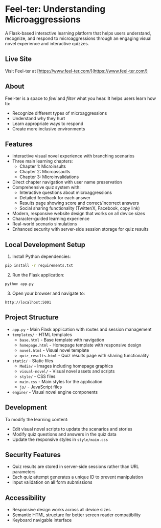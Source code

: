 # Feel-ter: Understanding Microaggressions

A Flask-based interactive learning platform that helps users understand, recognize, and respond to microaggressions through an engaging visual novel experience and interactive quizzes.

## Live Site

Visit Feel-ter at [https://www.feel-ter.com/](https://www.feel-ter.com/)

## About

Feel-ter is a space to *feel* and *filter* what you hear. It helps users learn how to:
- Recognize different types of microaggressions
- Understand why they hurt
- Learn appropriate ways to respond
- Create more inclusive environments

## Features

- Interactive visual novel experience with branching scenarios
- Three main learning chapters:
  - Chapter 1: Microinsults
  - Chapter 2: Microassaults
  - Chapter 3: Microinvalidations
- Direct chapter navigation with user name preservation
- Comprehensive quiz system with:
  - Interactive questions about microaggressions
  - Detailed feedback for each answer
  - Results page showing score and correct/incorrect answers
  - Social sharing functionality (Twitter/X, Facebook, copy link)
- Modern, responsive website design that works on all device sizes
- Character-guided learning experience
- Real-world scenario simulations
- Enhanced security with server-side session storage for quiz results

## Local Development Setup

1. Install Python dependencies:
```bash
pip install -r requirements.txt
```

2. Run the Flask application:
```bash
python app.py
```

3. Open your browser and navigate to:
```
http://localhost:5001
```

## Project Structure

- `app.py` - Main Flask application with routes and session management
- `templates/` - HTML templates
  - `base.html` - Base template with navigation
  - `homepage.html` - Homepage template with responsive design
  - `novel.html` - Visual novel template
  - `quiz_results.html` - Quiz results page with sharing functionality
- `static/` - Static files
  - `Media/` - Images including homepage graphics
  - `visual-novel/` - Visual novel assets and scripts
  - `style/` - CSS files
  - `main.css` - Main styles for the application
  - `js/` - JavaScript files
- `engine/` - Visual novel engine components

## Development

To modify the learning content:
- Edit visual novel scripts to update the scenarios and stories
- Modify quiz questions and answers in the quiz data
- Update the responsive styles in `style/main.css`

## Security Features

- Quiz results are stored in server-side sessions rather than URL parameters
- Each quiz attempt generates a unique ID to prevent manipulation
- Input validation on all form submissions

## Accessibility

- Responsive design works across all device sizes
- Semantic HTML structure for better screen reader compatibility
- Keyboard navigable interface 